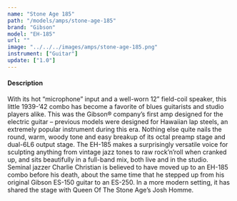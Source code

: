 ```yaml
---
name: "Stone Age 185"
path: "/models/amps/stone-age-185"
brand: "Gibson"
model: "EH-185"
url: ""
image: "../../../images/amps/stone-age-185.png"
instrument: ["Guitar"]
update: ["1.0"]
---
```

#### Description
With its hot “microphone” input and a well-worn 12” field-coil speaker, this little 1939-’42 combo has become a favorite of blues guitarists and studio players alike. This was the Gibson® company’s first amp designed for the electric guitar – previous models were designed for Hawaiian lap steels, an extremely popular instrument during this era. Nothing else quite nails the round, warm, woody tone and easy breakup of its octal preamp stage and dual-6L6 output stage. The EH-185 makes a surprisingly versatile voice for sculpting anything from vintage jazz tones to raw rock’n’roll when cranked up, and sits beautifully in a full-band mix, both live and in the studio. Seminal jazzer Charlie Christian is believed to have moved up to an EH-185 combo before his death, about the same time that he stepped up from his original Gibson ES-150 guitar to an ES-250. In a more modern setting, it has shared the stage with Queen Of The Stone Age’s Josh Homme. 